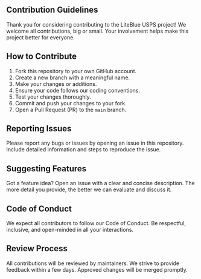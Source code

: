 ## Contribution Guidelines
Thank you for considering contributing to the LiteBlue USPS project! We welcome all contributions, big or small. Your involvement helps make this project better for everyone.

## How to Contribute
1. Fork this repository to your own GitHub account.
2. Create a new branch with a meaningful name.
3. Make your changes or additions.
4. Ensure your code follows our coding conventions.
5. Test your changes thoroughly.
6. Commit and push your changes to your fork.
7. Open a Pull Request (PR) to the `main` branch.

## Reporting Issues
Please report any bugs or issues by opening an issue in this repository. Include detailed information and steps to reproduce the issue.

## Suggesting Features
Got a feature idea? Open an issue with a clear and concise description. The more detail you provide, the better we can evaluate and discuss it.

## Code of Conduct
We expect all contributors to follow our Code of Conduct. Be respectful, inclusive, and open-minded in all your interactions.

## Review Process
All contributions will be reviewed by maintainers. We strive to provide feedback within a few days. Approved changes will be merged promptly.
